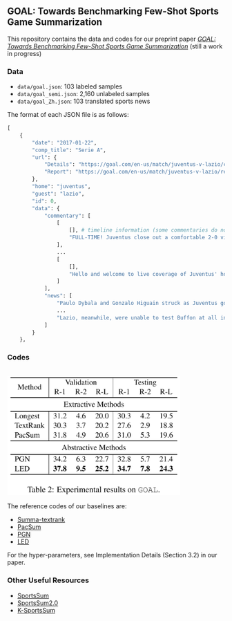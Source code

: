 

## GOAL: Towards Benchmarking Few-Shot Sports Game Summarization

This repository contains the data and codes for our preprint paper *[GOAL: Towards Benchmarking Few-Shot Sports Game Summarization](https://arxiv.org/abs/2207.08635)* (still a work in progress)


### Data
- `data/goal.json`: 103 labeled samples
- `data/goal_semi.json`: 2,160 unlabeled samples
- `data/goal_Zh.json`: 103 translated sports news

The format of each JSON file is as follows:
```python
[
    {
        "date": "2017-01-22",
        "comp_title": "Serie A",
        "url": {
            "Details": "https://goal.com/en-us/match/juventus-v-lazio/commentary-result/1eucm7a49ntfkms1rhxmfkuzt",
            "Report": "https://goal.com/en-us/match/juventus-v-lazio/report/1eucm7a49ntfkms1rhxmfkuzt"
        },
        "home": "juventus",
        "guest": "lazio",
        "id": 0,
        "data": {
            "commentary": [
                [
                    [], # timeline information (some commentaries do not own this information)
                    "FULL-TIME! Juventus close out a comfortable 2-0 victory against Lazio, with early goals from Dybala and Higuain wrapping up the three points for the Old Lady. The away side lose ground in the hunt for Champions League football, while Juventus remain four points clear at the top of Serie A. That's all that we have time for, we hope to see you again next time." # commentary sentence
                ],
                ...
                [
                    [],
                    "Hello and welcome to live coverage of Juventus' home game in Serie A against Lazio, as Massimiliano Allegri's men look to maintain their pace at the top of the pile. A win for the Old Lady can restore their four-point lead in first place, with their adversaries for the afternoon currently just five points off them in fourth."
                ]
            ],
            "news": [
                "Paulo Dybala and Gonzalo Higuain struck as Juventus got their Serie A title bid back on track with a comfortable 2-0 victory over Lazio in Turin.", # news sentence
                ...
                "Lazio, meanwhile, were unable to test Buffon at all in the closing stages, with Juve substitute Marko Pjaca wasting two good late chances at the other end as his side saw out a low-key second half with surprising ease."
            ]
        }
    },
```

### Codes

<p align="left">
    <br>
    <img src="experiments.png" width="400"/>
    <br>
</p>


The reference codes of our baselines are:
- [Summa-textrank](https://pypi.org/project/summa/)
- [PacSum](https://github.com/mswellhao/PacSum)
- [PGN](https://github.com/xcfcode/PLM_annotator/tree/main/pgn)
- [LED](https://github.com/allenai/longformer/blob/master/scripts/summarization.py)


For the hyper-parameters, see Implementation Details (Section 3.2) in our paper.

### Other Useful Resources
- [SportsSum](https://github.com/ej0cl6/SportsSum)
- [SportsSum2.0](https://github.com/krystalan/SportsSum2.0)
- [K-SportsSum](https://github.com/krystalan/K-SportsSum)
